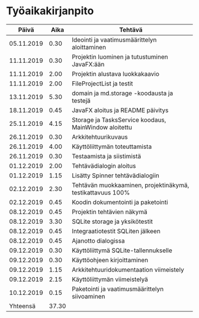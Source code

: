 # Työaikakirjanpito

Päivä | Aika | Tehtävä
----|-----|-----------------------
05.11.2019 | 0.30 | Ideointi ja vaatimusmäärittelyn aloittaminen
11.11.2019 | 0.30 | Projektin luominen ja tutustuminen JavaFX:ään
11.11.2019 | 2.00 | Projektin alustava luokkakaavio
11.11.2019 | 2.00 | FileProjectList ja testit
13.11.2019 | 5.30 | domain ja md.storage -koodausta ja testejä
18.11.2019 | 0.45 | JavaFX aloitus ja README päivitys
25.11.2019 | 4.15 | Storage ja TasksService koodaus, MainWindow aloitettu 
26.11.2019 | 0.30 | Arkkitehtuurikuvaus
26.11.2019 | 4.00 | Käyttöliittymän toteuttamista
26.11.2019 | 0.30 | Testaamista ja siistimistä
01.12.2019 | 2.00 | Tehtävädialogin aloitus
01.12.2019 | 1.15 | Lisätty Spinner tehtävädialogiin
02.12.2019 | 2.30 | Tehtävän muokkaaminen, projektinäkymä, testikattavuus 100%
02.12.2019 | 0.45 | Koodin dokumentointi ja paketointi
08.12.2019 | 0.45 | Projektin tehtävien näkymä
08.12.2019 | 3.30 | SQLite storage ja yksikötestit
08.12.2019 | 0.45 | Integraatiotestit SQLiten jälkeen
08.12.2019 | 0.45 | Ajanotto dialogissa
09.12.2019 | 0.30 | Käyttöliittymä SQLite-tallennukselle
09.12.2019 | 0.30 | Käyttöohjeen kirjoittaminen
09.12.2019 | 1.15 | Arkkitehtuuridokumentaation viimeistely
09.12.2019 | 2.15 | Käyttöliittymän viimeistelyä
10.12.2019 | 0.15 | Paketointi ja vaatimusmäärittelyn siivoaminen
Yhteensä | 37.30 | 




















